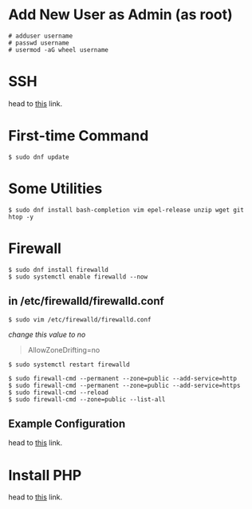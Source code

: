# Add New User as Admin (as root)
```
# adduser username
# passwd username
# usermod -aG wheel username
```
# SSH
head to <a href="./server/ssh.md" target="_blank">this</a> link.
# First-time Command
```
$ sudo dnf update
```
# Some Utilities
```
$ sudo dnf install bash-completion vim epel-release unzip wget git htop -y
```
# Firewall
```
$ sudo dnf install firewalld
$ sudo systemctl enable firewalld --now
```
## in /etc/firewalld/firewalld.conf
```
$ sudo vim /etc/firewalld/firewalld.conf
```
_change this value to no_
> AllowZoneDrifting=no
```
$ sudo systemctl restart firewalld
```
```
$ sudo firewall-cmd --permanent --zone=public --add-service=http
$ sudo firewall-cmd --permanent --zone=public --add-service=https
$ sudo firewall-cmd --reload
$ sudo firewall-cmd --zone=public --list-all
```
## Example Configuration
head to <a href="./server/example-firewall-config.md" target="_blank">this</a> link.

# Install PHP
head to <a href="./server/php.md" target="_blank">this</a> link.